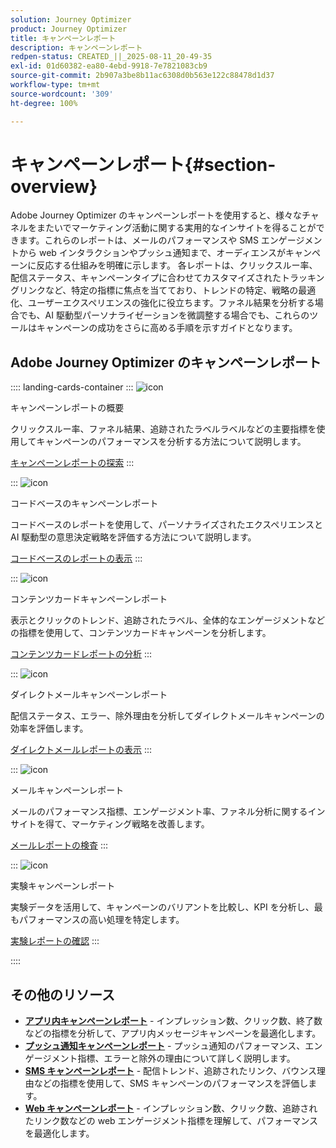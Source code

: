 ```yaml
---
solution: Journey Optimizer
product: Journey Optimizer
title: キャンペーンレポート
description: キャンペーンレポート
redpen-status: CREATED_||_2025-08-11_20-49-35
exl-id: 01d60382-ea80-4ebd-9918-7e7821083cb9
source-git-commit: 2b907a3be8b11ac6308d0b563e122c88478d1d37
workflow-type: tm+mt
source-wordcount: '309'
ht-degree: 100%

---
```


# キャンペーンレポート{#section-overview}

Adobe Journey Optimizer のキャンペーンレポートを使用すると、様々なチャネルをまたいでマーケティング活動に関する実用的なインサイトを得ることができます。これらのレポートは、メールのパフォーマンスや SMS エンゲージメントから web インタラクションやプッシュ通知まで、オーディエンスがキャンペーンに反応する仕組みを明確に示します。 各レポートは、クリックスルー率、配信ステータス、キャンペーンタイプに合わせてカスタマイズされたトラッキングリンクなど、特定の指標に焦点を当てており、トレンドの特定、戦略の最適化、ユーザーエクスペリエンスの強化に役立ちます。ファネル結果を分析する場合でも、AI 駆動型パーソナライゼーションを微調整する場合でも、これらのツールはキャンペーンの成功をさらに高める手順を示すガイドとなります。

## Adobe Journey Optimizer のキャンペーンレポート

:::: landing-cards-container
:::
![icon](https://cdn.experienceleague.adobe.com/icons/chart-line.svg)

キャンペーンレポートの概要

クリックスルー率、ファネル結果、追跡されたラベルラベルなどの主要指標を使用してキャンペーンのパフォーマンスを分析する方法について説明します。

[キャンペーンレポートの探索](../using/reports/campaign-global-report-cja.md)
:::

:::
![icon](https://cdn.experienceleague.adobe.com/icons/code-branch.svg)

コードベースのキャンペーンレポート

コードベースのレポートを使用して、パーソナライズされたエクスペリエンスと AI 駆動型の意思決定戦略を評価する方法について説明します。

[コードベースのレポートの表示](../using/reports/campaign-global-report-cja-code.md)
:::

:::
![icon](https://cdn.experienceleague.adobe.com/icons/list-check.svg)

コンテンツカードキャンペーンレポート

表示とクリックのトレンド、追跡されたラベル、全体的なエンゲージメントなどの指標を使用して、コンテンツカードキャンペーンを分析します。

[コンテンツカードレポートの分析](../using/reports/campaign-global-report-cja-content.md)
:::

:::
![icon](https://cdn.experienceleague.adobe.com/icons/envelope.svg)

ダイレクトメールキャンペーンレポート

配信ステータス、エラー、除外理由を分析してダイレクトメールキャンペーンの効率を評価します。

[ダイレクトメールレポートの表示](../using/reports/campaign-global-report-cja-direct.md)
:::

:::
![icon](https://cdn.experienceleague.adobe.com/icons/envelope-open-text.svg)

メールキャンペーンレポート

メールのパフォーマンス指標、エンゲージメント率、ファネル分析に関するインサイトを得て、マーケティング戦略を改善します。

[メールレポートの検査](../using/reports/campaign-global-report-cja-email.md)
:::

:::
![icon](https://cdn.experienceleague.adobe.com/icons/vial.svg)

実験キャンペーンレポート

実験データを活用して、キャンペーンのバリアントを比較し、KPI を分析し、最もパフォーマンスの高い処理を特定します。

[実験レポートの確認](../using/reports/campaign-global-report-cja-experimentation.md)
:::

::::


## その他のリソース

- **[アプリ内キャンペーンレポート](../using/reports/campaign-global-report-cja-inapp.md)** - インプレッション数、クリック数、終了数などの指標を分析して、アプリ内メッセージキャンペーンを最適化します。
- **[プッシュ通知キャンペーンレポート](../using/reports/campaign-global-report-cja-push.md)** - プッシュ通知のパフォーマンス、エンゲージメント指標、エラーと除外の理由について詳しく説明します。
- **[SMS キャンペーンレポート](../using/reports/campaign-global-report-cja-sms.md)** - 配信トレンド、追跡されたリンク、バウンス理由などの指標を使用して、SMS キャンペーンのパフォーマンスを評価します。
- **[Web キャンペーンレポート](../using/reports/campaign-global-report-cja-web.md)** - インプレッション数、クリック数、追跡されたリンク数などの web エンゲージメント指標を理解して、パフォーマンスを最適化します。
